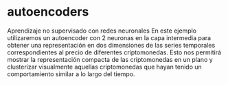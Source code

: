 # autoencoders
Aprendizaje no supervisado con redes neuronales
En este ejemplo utilizaremos un autoencoder con 2 neuronas en la capa intermedia para obtener una representación en dos dimensiones de las series temporales correspondientes al precio de diferentes criptomonedas. Esto nos permitirá mostrar la representación compacta de las criptomonedas en un plano y clusterizar visualmente aquellas criptomonedas que hayan tenido un comportamiento similar a lo largo del tiempo.
